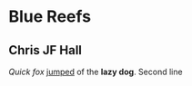 # Blue Reefs
## Chris JF Hall
*Quick fox* [jumped](http://cjfhall.com) of the **lazy dog**.
Second line
